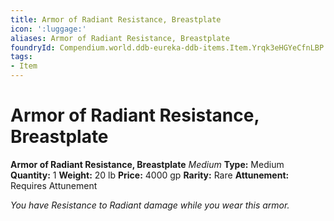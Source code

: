 ```yaml
---
title: Armor of Radiant Resistance, Breastplate
icon: ':luggage:'
aliases: Armor of Radiant Resistance, Breastplate
foundryId: Compendium.world.ddb-eureka-ddb-items.Item.Yrqk3eHGYeCfnLBP
tags:
- Item
---
```


# Armor of Radiant Resistance, Breastplate

**Armor of Radiant Resistance, Breastplate**
_Medium_
**Type:** Medium
**Quantity:** 1
**Weight:** 20 lb
**Price:** 4000 gp
**Rarity:** Rare
**Attunement:** Requires Attunement

*You have Resistance to Radiant damage while you wear this armor.*